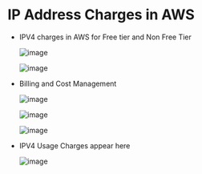 # IP Address Charges in AWS
- IPV4 charges in AWS for Free tier and Non Free Tier

  ![image](https://github.com/user-attachments/assets/4d36e7b8-9f3e-4f2e-874d-e335b6699c91)

  ![image](https://github.com/user-attachments/assets/8eaa1621-cbf3-4bce-858d-6b293b562abd)

- Billing and Cost Management

  ![image](https://github.com/user-attachments/assets/ac62a1db-544d-47ae-ac53-4af05967c273)

  ![image](https://github.com/user-attachments/assets/824aa9c4-cf3f-4863-ba8b-39ef2f23345e)

  ![image](https://github.com/user-attachments/assets/819ba289-1356-4df9-97c8-0a9621e9b43a)

- IPV4 Usage Charges appear here

  ![image](https://github.com/user-attachments/assets/e3cd2e07-e5f5-4703-960a-fb78d17a2dcf)







